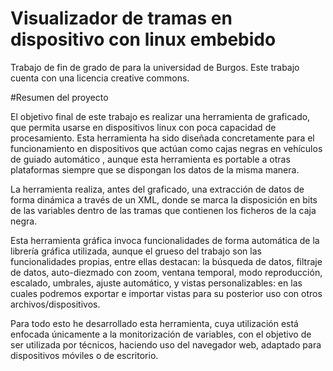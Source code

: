 # Visualizador de tramas en dispositivo con linux embebido

Trabajo de fin de grado de para la universidad de Burgos.
Este trabajo cuenta con una licencia creative commons.

#Resumen del proyecto


El objetivo final de este trabajo es realizar una herramienta de graficado, que permita usarse en dispositivos linux con poca capacidad de procesamiento.  Esta herramienta ha sido diseñada concretamente para el funcionamiento en dispositivos que actúan como cajas negras en vehículos de guiado automático , aunque esta herramienta es portable a otras plataformas siempre que se dispongan los datos de la misma manera.

La herramienta realiza, antes del graficado, una extracción de datos de forma dinámica a través de un XML, donde se marca la disposición en bits de las variables dentro de las tramas que contienen los ficheros de la caja negra.

Esta herramienta gráfica invoca funcionalidades de forma automática de la librería gráfica utilizada, aunque el grueso del trabajo son las funcionalidades propias, entre ellas destacan: la búsqueda de datos, filtraje de datos, auto-diezmado con zoom, ventana temporal, modo reproducción, escalado, umbrales, ajuste automático, y vistas personalizables: en las cuales podremos exportar e importar vistas para su posterior uso con otros archivos/dispositivos.

Para todo esto he desarrollado esta herramienta, cuya utilización está enfocada únicamente a la monitorización de variables, con el objetivo de ser utilizada por técnicos, haciendo uso del navegador web, adaptado para dispositivos móviles o de escritorio.